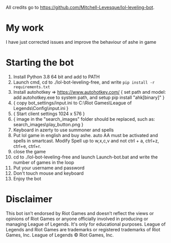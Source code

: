 All credits go to https://github.com/Mitchell-Levesque/lol-leveling-bot.

# My work
I have just corrected issues and improve the behaviour of ashe in game


# Starting the bot
 1. Install Python 3.8 64 bit and add to PATH
 2. Launch cmd, cd to ./lol-bot-leveling-free,  and write `pip install -r requirements.txt`
 3. Install autohotkey => https://www.autohotkey.com/  { set path and model: add autohotkey.exe to system path, and setup pip install "ahk[binary]" }
 4. { copy bot_settings/input.ini to C:\Riot Games\League of Legends\Config\input.ini }
 5. { Start client settings 1024 x 576 }
 6. { image in the "search_images" folder should be replaced, such as: search_images\play_button.png }
 7. Keyboard in azerty to use summoner and spells
 8. Put lol game in english and buy ashe. auto AA must be activated and spells in smartcast. Modify Spell up to w,x,c,v and not ctrl + a, ctrl+z, ctrl+e, ctrl+r.
 9. close the game
 10. cd to ./lol-bot-leveling-free and launch Launch-bot.bat and write the number of games in the loop
 11. Put your username and password
 12. Don't touch mouse and keyboard
 13. Enjoy the bot


# Disclaimer

This bot isn’t endorsed by Riot Games and doesn’t reflect the views or opinions of Riot Games or anyone officially involved in producing or managing League of Legends. It's only for educational purposes.
League of Legends and Riot Games are trademarks or registered trademarks of Riot Games, Inc. League of Legends © Riot Games, Inc.

